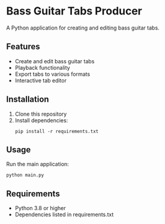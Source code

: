 # Bass Guitar Tabs Producer

A Python application for creating and editing bass guitar tabs.

## Features
- Create and edit bass guitar tabs
- Playback functionality
- Export tabs to various formats
- Interactive tab editor

## Installation
1. Clone this repository
2. Install dependencies:
   ```
   pip install -r requirements.txt
   ```

## Usage
Run the main application:
```
python main.py
```

## Requirements
- Python 3.8 or higher
- Dependencies listed in requirements.txt 